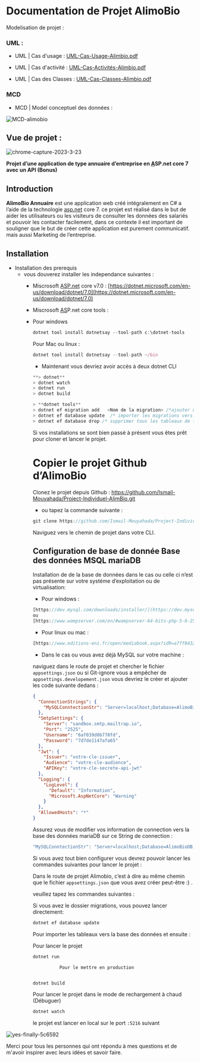 # Documentation de Projet AlimoBio


Modelisation de projet :
### UML :
+  UML | Cas d'usage : 
[UML-Cas-Usage-Alimbio.pdf](https://github.com/Ismail-Mouyahada/Project-Individuel-AlimBio/files/11341306/UML-Cas-Usage-Alimbio.pdf)

+ UML | Cas d'activité : 
[UML-Cas-Activités-Alimbio.pdf](https://github.com/Ismail-Mouyahada/Project-Individuel-AlimBio/files/11341320/UML-Cas-Activites-Alimbio.pdf)

+ UML | Cas des Classes : 
[UML-Cas-Classes-Alimbio.pdf](https://github.com/Ismail-Mouyahada/Project-Individuel-AlimBio/files/11341322/UML-Cas-Classes-Alimbio.pdf)


### MCD
+ MCD | Model conceptuel des données :
 
![MCD-alimobio](https://user-images.githubusercontent.com/66369128/234806491-7e6fc68f-75b1-489a-9295-1681c9abcb50.png)

## Vue de projet :
![chrome-capture-2023-3-23](https://user-images.githubusercontent.com/66369128/234797510-157b27cc-845b-411d-8fe4-6b8d2679b932.gif)



**Projet d’une application de type annuaire d’entreprise en [A](http://Asp.net)SP.net core 7 avec un API (Bonus)**

## **Introduction**

**AlimoBio Annuaire** est une application web créé intégralement en C# a l’aide de la technologie [asp.net](http://asp.net) core 7. ce projet est réalisé dans le but de aider les utilisateurs ou les visiteurs de consulter les données des salariés et pouvoir les contacter facilement, dans ce contexte il est important de souligner que le but de créer cette application est purement communicatif. mais aussi Marketing de l’entreprise.

## Installation

- Installation des prerequis
    - vous douverez installer les independance suivantes :
        - Miscrosoft [ASP.net](http://ASP.net) core v7.0     : [https://dotnet.microsoft.com/en-us/download/dotnet/7.0](https://dotnet.microsoft.com/en-us/download/dotnet/7.0)
        - Miscrosoft [AS](http://ASP.net)P.net core tools  :
        - Pour windows
            
            ```jsx
            dotnet tool install dotnetsay --tool-path c:\dotnet-tools
            ```
            
            Pour Mac ou linux :
            
            ```jsx
            dotnet tool install dotnetsay --tool-path ~/bin
            ```
            
            - Maintenant vous devriez avoir accès à deux dotnet CLI
            
            ```jsx
            **> dotnet** 
            > dotnet watch
            > dotnet run
            > dotnet build
            ```
            
            ```jsx
            > **dotnet tools** 
            > dotnet ef migration add   <Nom de la migration> /*ajouter des migrations*/
            > dotnet ef database update  /* importer les migrations vers la DB */
            > dotnet ef database drop /* supprimer tous les tableaux de la DB */
            ```
            
            Si vos installations se sont bien passé à présent vous êtes prêt pour cloner et lancer le projet. 
            
            # Copier le projet Github d’AlimoBio
            
            Clonez le projet depuis Github : https://github.com/Ismail-Mouyahada/Project-Individuel-AlimBio.git
            
            - ou tapez la commande suivante :
            
            ```jsx
            git clone https://github.com/Ismail-Mouyahada/Project-Individuel-AlimBio.git
            ```
            
            Naviguez vers le chemin de projet dans votre CLI.
            
            ## Configuration de base de donnée Base des données MSQL mariaDB
            
            Installation de de la base de données dans le cas ou celle ci n’est pas présente sur votre systéme d’exploitation ou de virtualisation:
            
            - Pour windows :
            
            ```jsx
            [https://dev.mysql.com/downloads/installer/](https://dev.mysql.com/downloads/installer/)
            ou
            [https://www.wampserver.com/en/#wampserver-64-bits-php-5-6-25-php-7](https://www.wampserver.com/en/#wampserver-64-bits-php-5-6-25-php-7)
            ```
            
             
            
            - Pour linux ou mac :
            
            ```jsx
            [https://www.editions-eni.fr/open/mediabook.aspx?idR=a7ff8432c574a7288c54d6351745dab9](https://www.editions-eni.fr/open/mediabook.aspx?idR=a7ff8432c574a7288c54d6351745dab9)
            ```
            
            - Dans le cas ou vous avez déjà MySQL sur votre machine :
            
            naviguez dans le route de projet et chercher le fichier `appsettings.json` ou si Git-ignore vous a empêcher de `appsettings.developement.json` vous devriez le créer et ajouter les code suivante dedans : 
            
            ```json
            {
              "ConnectionStrings": {
                "MySQLConntectionStr": "Server=localhost;Database=AlimoBioDB;Uid=root;Pwd=root;"
              },
              "SmtpSettings": {
                "Server": "sandbox.smtp.mailtrap.io",
                "Port": "2525",
                "Username": "6af039d0b778fd",
                "Password": "7d7de1147afa65"
              },
              "Jwt": {
                "Issuer": "votre-cle-issuer",
                "Audience": "votre-cle-audience",
                "APIKey": "votre-cle-secrete-api-jwt"
              },
              "Logging": {
                "LogLevel": {
                  "Default": "Information",
                  "Microsoft.AspNetCore": "Warning"
                }
              },
              "AllowedHosts": "*"
            }
            ```
            
            Assurez vous de modifier vos information de connection vers la base des données mariaDB sur ce String de connection : 
            
            ```jsx
            "MySQLConntectionStr": "Server=localhost;Database=AlimoBioDB;Uid=nom_utilisateur;Pwd=Mot_de_passe;"
            ```
            
            Si vous avez tout bien configurer vous devrez pouvoir lancer les commandes suivantes pour lancer le projet : 
            
            Dans le route de projet Alimobio, c’est à dire au même chemin que le fichier `appsettings.json` que vous avez créer peut-être :) . 
            
            veuillez  tapez les commandes suivantes : 
            
            Si vous avez le dossier migrations, vous pouvez lancer directement:
            
            ```jsx
            dotnet ef database update 
            ```
            
            Pour importer les tableaux vers la base des données et ensuite : 
            
            Pour lancer le projet
            
            ```jsx
            dotnet run 
            ```
            
                        Pour le mettre en production 
            
            ```jsx
            
            dotnet build
            ```
            
            Pour lancer le projet dans le mode de rechargement à chaud  (Débuguer)
            
            ```jsx
            dotnet watch
            ```
            
 
            le projet est lancer en local sur le port `:5216` suivant
            
            
![yes-finally-5c6592](https://user-images.githubusercontent.com/66369128/234796787-7b9db497-7e64-4716-830a-d572b924bda4.jpg)

Merci pour tous les personnes qui ont répondu à mes questions et de m'avoir inspirer avec leurs idées et savoir faire.
